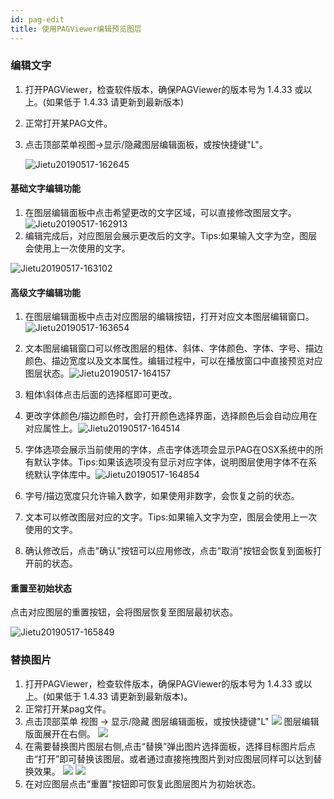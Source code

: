 ```yaml
---
id: pag-edit
title: 使用PAGViewer编辑预览图层
---
```


### 编辑文字

1. 打开PAGViewer，检查软件版本，确保PAGViewer的版本号为 1.4.33 或以上。(如果低于 1.4.33 请更新到最新版本)

2. 正常打开某PAG文件。

3. 点击顶部菜单视图->显示/隐藏图层编辑面板，或按快捷键"L"。

   ![Jietu20190517-162645](/img/docs/layer_edit_text_0.jpg)

#### 基础文字编辑功能

1. 在图层编辑面板中点击希望更改的文字区域，可以直接修改图层文字。![Jietu20190517-162913](/img/docs/layer_edit_text_1.jpg)
2. 编辑完成后，对应图层会展示更改后的文字。Tips:如果输入文字为空，图层会使用上一次使用的文字。

![Jietu20190517-163102](/img/docs/layer_edit_text_2.jpg)

#### 高级文字编辑功能

1. 在图层编辑面板中点击对应图层的编辑按钮，打开对应文本图层编辑窗口。![Jietu20190517-163654](/img/docs/layer_edit_text_3.jpg)

2. 文本图层编辑窗口可以修改图层的粗体、斜体、字体颜色、字体、字号、描边颜色、描边宽度以及文本属性。编辑过程中，可以在播放窗口中直接预览对应图层状态。![Jietu20190517-164157](/img/docs/layer_edit_text_4.jpg)

3. 粗体\斜体点击后面的选择框即可更改。

4. 更改字体颜色/描边颜色时，会打开颜色选择界面，选择颜色后会自动应用在对应属性上。![Jietu20190517-164514](/img/docs/layer_edit_text_5.jpg)

5. 字体选项会展示当前使用的字体，点击字体选项会显示PAG在OSX系统中的所有默认字体。Tips:如果该选项没有显示对应字体，说明图层使用字体不在系统默认字体库中。![Jietu20190517-164854](/img/docs/layer_edit_text_6.jpg)

6. 字号/描边宽度只允许输入数字，如果使用非数字，会恢复之前的状态。

7. 文本可以修改图层对应的文字。Tips:如果输入文字为空，图层会使用上一次使用的文字。

8. 确认修改后，点击"确认"按钮可以应用修改，点击"取消"按钮会恢复到面板打开前的状态。

#### 重置至初始状态

点击对应图层的重置按钮，会将图层恢复至图层最初状态。

![Jietu20190517-165849](/img/docs/layer_edit_text_7.jpg)


### 替换图片
1. 打开PAGViewer，检查软件版本，确保PAGViewer的版本号为 1.4.33 或以上。(如果低于 1.4.33 请更新到最新版本)。
2. 正常打开某pag文件。
3. 点击顶部菜单 视图 -> 显示/隐藏 图层编辑面板，或按快捷键"L"
![](/img/docs/image_edit.png)
图层编辑版面展开在右侧。
![](/img/docs/layer_edit_image.png)
4. 在需要替换图片图层右侧,点击“替换”弹出图片选择面板，选择目标图片后点击“打开”即可替换该图层。或者通过直接拖拽图片到对应图层同样可以达到替换效果。
![](/img/docs/layer_edit_image_replace.png)
![](/img/docs/layer_edit_replace_success.png)
5. 在对应图层点击“重置"按钮即可恢复此图层图片为初始状态。